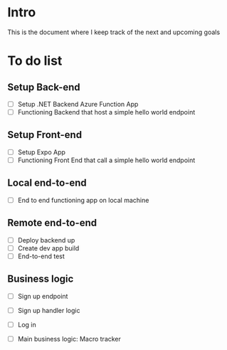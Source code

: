 # Intro
This is the document where I keep track of the next and upcoming goals

# To do list
## Setup Back-end
- [ ] Setup .NET Backend Azure Function App
- [ ] Functioning Backend that host a simple hello world endpoint

## Setup Front-end
- [ ] Setup Expo App
- [ ] Functioning Front End that call a simple hello world endpoint

## Local end-to-end
- [ ] End to end functioning app on local machine

## Remote end-to-end
- [ ] Deploy backend up
- [ ] Create dev app build 
- [ ] End-to-end test

## Business logic
- [ ] Sign up endpoint
- [ ] Sign up handler logic

- [ ] Log in
- [ ] Main business logic: Macro tracker